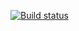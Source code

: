 [![Build status](https://ci.appveyor.com/api/projects/status/ir39byvbknplev60/branch/master?svg=true)](https://ci.appveyor.com/project/CarolineFell/ahj-homeworks-rxjs-task2/branch/master)

